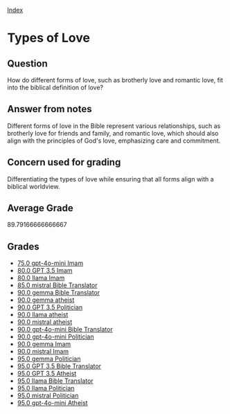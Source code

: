 
[Index](../../index.md)
# Types of Love
## Question
How do different forms of love, such as brotherly love and romantic love, fit into the biblical definition of love?

## Answer from notes
Different forms of love in the Bible represent various relationships, such as brotherly love for friends and family, and romantic love, which should also align with the principles of God's love, emphasizing care and commitment.

## Concern used for grading
Differentiating the types of love while ensuring that all forms align with a biblical worldview.

## Average Grade
89.79166666666667

## Grades
 * [75.0 gpt-4o-mini Imam](../answers/gpt-4o-mini_Imam/Types_of_Love.md)
 * [80.0 GPT 3.5 Imam](../answers/GPT_3.5_Imam/Types_of_Love.md)
 * [80.0 llama Imam](../answers/llama_Imam/Types_of_Love.md)
 * [85.0 mistral Bible Translator](../answers/mistral_Bible_Translator/Types_of_Love.md)
 * [90.0 gemma Bible Translator](../answers/gemma_Bible_Translator/Types_of_Love.md)
 * [90.0 gemma atheist](../answers/gemma_atheist/Types_of_Love.md)
 * [90.0 GPT 3.5 Politician](../answers/GPT_3.5_Politician/Types_of_Love.md)
 * [90.0 llama atheist](../answers/llama_atheist/Types_of_Love.md)
 * [90.0 mistral atheist](../answers/mistral_atheist/Types_of_Love.md)
 * [90.0 gpt-4o-mini Bible Translator](../answers/gpt-4o-mini_Bible_Translator/Types_of_Love.md)
 * [90.0 gpt-4o-mini Politician](../answers/gpt-4o-mini_Politician/Types_of_Love.md)
 * [90.0 gemma Imam](../answers/gemma_Imam/Types_of_Love.md)
 * [90.0 mistral Imam](../answers/mistral_Imam/Types_of_Love.md)
 * [95.0 gemma Politician](../answers/gemma_Politician/Types_of_Love.md)
 * [95.0 GPT 3.5 Bible Translator](../answers/GPT_3.5_Bible_Translator/Types_of_Love.md)
 * [95.0 GPT 3.5 Atheist](../answers/GPT_3.5_Atheist/Types_of_Love.md)
 * [95.0 llama Bible Translator](../answers/llama_Bible_Translator/Types_of_Love.md)
 * [95.0 llama Politician](../answers/llama_Politician/Types_of_Love.md)
 * [95.0 mistral Politician](../answers/mistral_Politician/Types_of_Love.md)
 * [95.0 gpt-4o-mini Atheist](../answers/gpt-4o-mini_Atheist/Types_of_Love.md)
